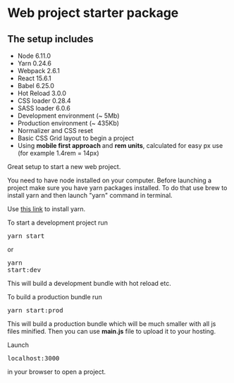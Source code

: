 # Web project starter package

## The setup includes

- Node 6.11.0
- Yarn 0.24.6
- Webpack 2.6.1
- React 15.6.1
- Babel 6.25.0
- Hot Reload 3.0.0
- CSS loader 0.28.4
- SASS loader 6.0.6
- Development environment (~ 5Mb)
- Production environment (~ 435Kb)
- Normalizer and CSS reset
- Basic CSS Grid layout to begin a project
- Using <b>mobile first approach </b>and <b>rem units</b>, calculated for easy px use (for example 1.4rem = 14px)

Great setup to start a new web project.

You need to have node installed on your computer. Before launching a project make sure you have yarn packages installed. To do that use brew to install yarn and then launch "yarn" command in terminal.

Use <a href="https://yarnpkg.com/lang/en/docs/install/" target="_blank"> this link</a> to install yarn.

To start a development project run <pre>yarn start</pre> or <pre>yarn start:dev</pre> This will build a development bundle with hot reload etc.

To build a production bundle run <pre>yarn start:prod</pre> This will build a production bundle which will be much smaller with all js files minified. Then you can use <b>main.js</b> file to upload it to your hosting.

Launch <pre>localhost:3000</pre> in your browser to open a project.
